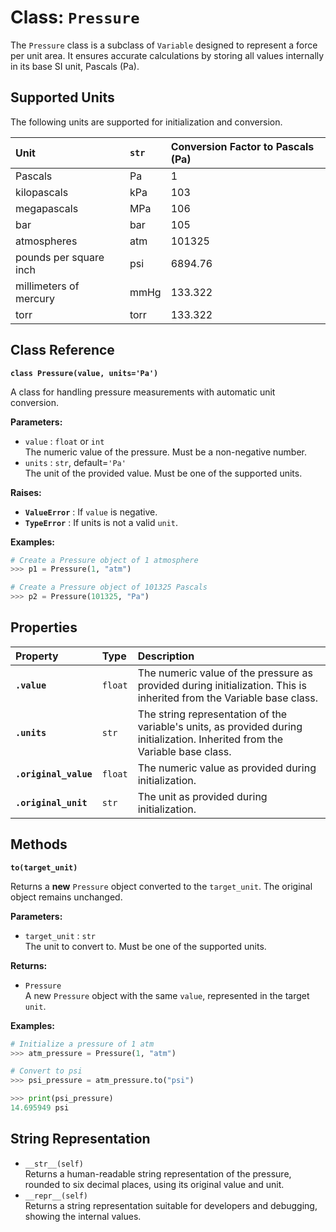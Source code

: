 # **Class: `Pressure`**

The `Pressure` class is a subclass of `Variable` designed to represent a force per unit area. It ensures accurate calculations by storing all values internally in its base SI unit, Pascals (Pa).

## **Supported Units**

The following units are supported for initialization and conversion.

| Unit | `str` | Conversion Factor to Pascals (Pa) |
| :---- | :---- | :---- |
| Pascals | Pa | 1 |
| kilopascals | kPa | 103 |
| megapascals | MPa | 106 |
| bar | bar | 105 |
| atmospheres | atm | 101325 |
| pounds per square inch | psi | 6894.76 |
| millimeters of mercury | mmHg | 133.322 |
| torr | torr | 133.322 |

## **Class Reference**

**`class Pressure(value, units='Pa')`**

A class for handling pressure measurements with automatic unit conversion.

**Parameters:**

* `value` : `float` or `int`  
  The numeric value of the pressure. Must be a non-negative number.  
* `units` : `str`, default=`'Pa'`  
  The unit of the provided value. Must be one of the supported units.

**Raises:**

* **`ValueError`** : If `value` is negative.  
* **`TypeError`** : If units is not a valid `unit`.

**Examples:**
```py
# Create a Pressure object of 1 atmosphere  
>>> p1 = Pressure(1, "atm")

# Create a Pressure object of 101325 Pascals  
>>> p2 = Pressure(101325, "Pa")
```
## **Properties**

| Property | Type | Description |
| :---- | :---- | :---- |
| **`.value`** | `float` | The numeric value of the pressure as provided during initialization. This is inherited from the Variable base class. |
| **`.units`** | `str` | The string representation of the variable's units, as provided during initialization. Inherited from the Variable base class. |
| **`.original_value`** | `float` | The numeric value as provided during initialization. |
| **`.original_unit`** | `str` | The unit as provided during initialization. |

## **Methods**

**`to(target_unit)`**

Returns a **new** `Pressure` object converted to the `target_unit`. The original object remains unchanged.

**Parameters:**

* `target_unit` : `str`  
  The unit to convert to. Must be one of the supported units.

**Returns:**

* `Pressure`  
  A new `Pressure` object with the same `value`, represented in the target `unit`.

**Examples:**
```py
# Initialize a pressure of 1 atm  
>>> atm_pressure = Pressure(1, "atm")

# Convert to psi  
>>> psi_pressure = atm_pressure.to("psi")

>>> print(psi_pressure)  
14.695949 psi
```
## **String Representation**

* `__str__(self)`  
  Returns a human-readable string representation of the pressure, rounded to six decimal places, using its original value and unit.  
* `__repr__(self)`  
  Returns a string representation suitable for developers and debugging, showing the internal values.
